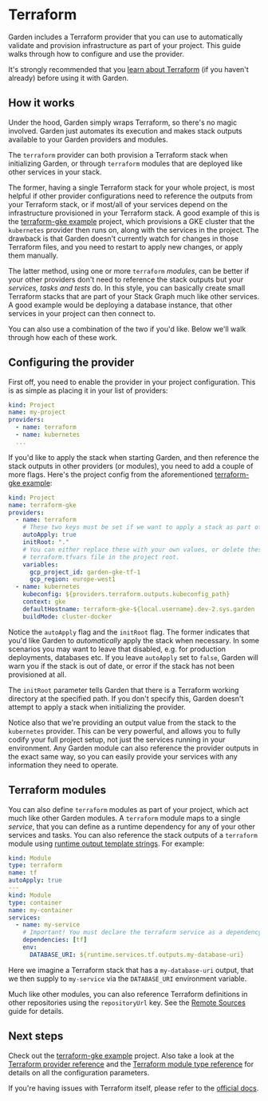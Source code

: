 # Terraform

Garden includes a Terraform provider that you can use to automatically validate and provision infrastructure as part of your project. This guide walks through how to configure and use the provider.

It's strongly recommended that you [learn about Terraform](https://www.terraform.io/docs/index.html) (if you haven't already) before using it with Garden.

## How it works

Under the hood, Garden simply wraps Terraform, so there's no magic involved. Garden just automates its execution and makes stack outputs available to your Garden providers and modules.

The `terraform` provider can both provision a Terraform stack when initializing Garden, or through `terraform` modules that are deployed like other services in your stack.

The former, having a single Terraform stack for your whole project, is most helpful if other provider configurations need to reference the outputs from your Terraform stack, or if most/all of your services depend on the infrastructure provisioned in your Terraform stack. A good example of this is the [terraform-gke example](https://github.com/garden-io/garden/tree/v0.11.4/examples/terraform-gke) project, which provisions a GKE cluster that the `kubernetes` provider then runs on, along with the services in the project. The drawback is that Garden doesn't currently watch for changes in those Terraform files, and you need to restart to apply new changes, or apply them manually.

The latter method, using one or more `terraform` _modules_, can be better if your other providers don't need to reference the stack outputs but your _services, tasks and tests_ do. In this style, you can basically create small Terraform stacks that are part of your Stack Graph much like other services. A good example would be deploying a database instance, that other services in your project can then connect to.

You can also use a combination of the two if you'd like. Below we'll walk through how each of these work.

## Configuring the provider

First off, you need to enable the provider in your project configuration. This is as simple as placing it in your list of providers:

```yaml
kind: Project
name: my-project
providers:
  - name: terraform
  - name: kubernetes
  ...
```

If you'd like to apply the stack when starting Garden, and then reference the stack outputs in other providers (or modules), you need to add a couple of more flags. Here's the project config from the aforementioned [terraform-gke example](https://github.com/garden-io/garden/tree/v0.11.4/examples/terraform-gke):

```yaml
kind: Project
name: terraform-gke
providers:
  - name: terraform
    # These two keys must be set if we want to apply a stack as part of the provider initialization.
    autoApply: true
    initRoot: "."
    # You can either replace these with your own values, or delete these and provide your own in a
    # terraform.tfvars file in the project root.
    variables:
      gcp_project_id: garden-gke-tf-1
      gcp_region: europe-west1
  - name: kubernetes
    kubeconfig: ${providers.terraform.outputs.kubeconfig_path}
    context: gke
    defaultHostname: terraform-gke-${local.username}.dev-2.sys.garden
    buildMode: cluster-docker
```

Notice the `autoApply` flag and the `initRoot` flag. The former indicates that you'd like Garden to _automatically_ apply the stack when necessary. In some scenarios you may want to leave that disabled, e.g. for production deployments, databases etc. If you leave `autoApply` set to `false`, Garden will warn you if the stack is out of date, or error if the stack has not been provisioned at all.

The `initRoot` parameter tells Garden that there is a Terraform working directory at the specified path. If you don't specify this, Garden doesn't attempt to apply a stack when initializing the provider.

Notice also that we're providing an output value from the stack to the `kubernetes` provider. This can be very powerful, and allows you to fully codify your full project setup, not just the services running in your environment. Any Garden module can also reference the provider outputs in the exact same way, so you can easily provide your services with any information they need to operate.

## Terraform modules

You can also define `terraform` modules as part of your project, which act much like other Garden modules. A `terraform` module maps to a single _service_, that you can define as a runtime dependency for any of your other services and tasks. You can also reference the stack outputs of a `terraform` module using [runtime output template strings](./variables-and-templating.md#runtime-outputs). For example:

```yaml
kind: Module
type: terraform
name: tf
autoApply: true
---
kind: Module
type: container
name: my-container
services:
  - name: my-service
    # Important! You must declare the terraform service as a dependency, for the runtime template string to work.
    dependencies: [tf]
    env:
      DATABASE_URI: ${runtime.services.tf.outputs.my-database-uri}
```

Here we imagine a Terraform stack that has a `my-database-uri` output, that we then supply to `my-service` via the `DATABASE_URI` environment variable.

Much like other modules, you can also reference Terraform definitions in other repositories using the `repositoryUrl` key. See the [Remote Sources](./using-remote-sources.md) guide for details.

## Next steps

Check out the [terraform-gke example](https://github.com/garden-io/garden/tree/v0.11.4/examples/terraform-gke) project. Also take a look at the [Terraform provider reference](../providers/terraform.md) and the [Terraform module type reference](../module-types/terraform.md) for details on all the configuration parameters.

If you're having issues with Terraform itself, please refer to the [official docs](https://www.terraform.io/docs/index.html).
